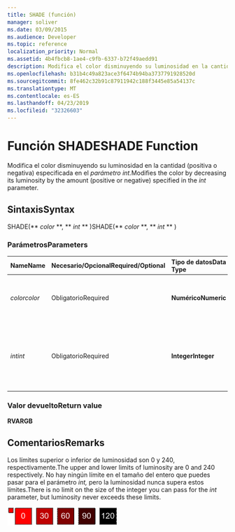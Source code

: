 ```yaml
---
title: SHADE (función)
manager: soliver
ms.date: 03/09/2015
ms.audience: Developer
ms.topic: reference
localization_priority: Normal
ms.assetid: 4b4fbcb8-1ae4-c9fb-6337-b72f49aedd91
description: Modifica el color disminuyendo su luminosidad en la cantidad (positiva o negativa) especificada en el parámetro int.
ms.openlocfilehash: b31b4c49a823ace3f6474b94ba3737791928520d
ms.sourcegitcommit: 8fe462c32b91c87911942c188f3445e85a54137c
ms.translationtype: MT
ms.contentlocale: es-ES
ms.lasthandoff: 04/23/2019
ms.locfileid: "32326603"
---
```

# <a name="shade-function"></a><span data-ttu-id="6e8c6-103">Función SHADE</span><span class="sxs-lookup"><span data-stu-id="6e8c6-103">SHADE Function</span></span>

<span data-ttu-id="6e8c6-104">Modifica el color disminuyendo su luminosidad en la cantidad (positiva o negativa) especificada en el _parámetro int._</span><span class="sxs-lookup"><span data-stu-id="6e8c6-104">Modifies the color by decreasing its luminosity by the amount (positive or negative) specified in the  _int_ parameter.</span></span> 
  
## <a name="syntax"></a><span data-ttu-id="6e8c6-105">Sintaxis</span><span class="sxs-lookup"><span data-stu-id="6e8c6-105">Syntax</span></span>

<span data-ttu-id="6e8c6-106">SHADE(\*\* *color* \*\*, \*\* *int* \*\* )</span><span class="sxs-lookup"><span data-stu-id="6e8c6-106">SHADE(\*\* *color* \*\*, \*\* *int* \*\* )</span></span> 
  
### <a name="parameters"></a><span data-ttu-id="6e8c6-107">Parámetros</span><span class="sxs-lookup"><span data-stu-id="6e8c6-107">Parameters</span></span>

|<span data-ttu-id="6e8c6-108">**Name**</span><span class="sxs-lookup"><span data-stu-id="6e8c6-108">**Name**</span></span>|<span data-ttu-id="6e8c6-109">**Necesario/Opcional**</span><span class="sxs-lookup"><span data-stu-id="6e8c6-109">**Required/Optional**</span></span>|<span data-ttu-id="6e8c6-110">**Tipo de datos**</span><span class="sxs-lookup"><span data-stu-id="6e8c6-110">**Data Type**</span></span>|<span data-ttu-id="6e8c6-111">**Descripción**</span><span class="sxs-lookup"><span data-stu-id="6e8c6-111">**Description**</span></span>|
|:-----|:-----|:-----|:-----|
| <span data-ttu-id="6e8c6-112">_color_</span><span class="sxs-lookup"><span data-stu-id="6e8c6-112">_color_</span></span> <br/> |<span data-ttu-id="6e8c6-113">Obligatorio</span><span class="sxs-lookup"><span data-stu-id="6e8c6-113">Required</span></span>  <br/> |<span data-ttu-id="6e8c6-114">**Numérico**</span><span class="sxs-lookup"><span data-stu-id="6e8c6-114">**Numeric**</span></span> <br/> |<span data-ttu-id="6e8c6-115">Índice de color de Microsoft Visio o valor RGB del color.</span><span class="sxs-lookup"><span data-stu-id="6e8c6-115">The Microsoft Visio color index or RGB value of the color.</span></span>  <br/> |
| <span data-ttu-id="6e8c6-116">_int_</span><span class="sxs-lookup"><span data-stu-id="6e8c6-116">_int_</span></span> <br/> |<span data-ttu-id="6e8c6-117">Obligatorio</span><span class="sxs-lookup"><span data-stu-id="6e8c6-117">Required</span></span>  <br/> |<span data-ttu-id="6e8c6-118">**Integer**</span><span class="sxs-lookup"><span data-stu-id="6e8c6-118">**Integer**</span></span> <br/> |<span data-ttu-id="6e8c6-119">Cantidad por la que se disminuye la luminosidad del color.</span><span class="sxs-lookup"><span data-stu-id="6e8c6-119">The amount by which to decrease the luminosity of the color.</span></span> <span data-ttu-id="6e8c6-120">Puede ser positiva o negativa.</span><span class="sxs-lookup"><span data-stu-id="6e8c6-120">Can be positive or negative.</span></span>  <br/> |
   
### <a name="return-value"></a><span data-ttu-id="6e8c6-121">Valor devuelto</span><span class="sxs-lookup"><span data-stu-id="6e8c6-121">Return value</span></span>

 <span data-ttu-id="6e8c6-122">**RVA**</span><span class="sxs-lookup"><span data-stu-id="6e8c6-122">**RGB**</span></span>
  
## <a name="remarks"></a><span data-ttu-id="6e8c6-123">Comentarios</span><span class="sxs-lookup"><span data-stu-id="6e8c6-123">Remarks</span></span>

<span data-ttu-id="6e8c6-124">Los límites superior o inferior de luminosidad son 0 y 240, respectivamente.</span><span class="sxs-lookup"><span data-stu-id="6e8c6-124">The upper and lower limits of luminosity are 0 and 240 respectively.</span></span> <span data-ttu-id="6e8c6-125">No hay ningún límite en el tamaño del entero que puedes pasar para el parámetro  _int,_ pero la luminosidad nunca supera estos límites.</span><span class="sxs-lookup"><span data-stu-id="6e8c6-125">There is no limit on the size of the integer you can pass for the  _int_ parameter, but luminosity never exceeds these limits.</span></span> 
  
![Límites superiores e inferiores de luminosidad](media/image199_ZA10173627.gif)
  


